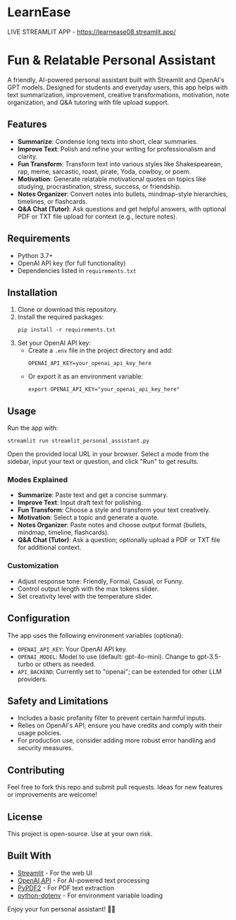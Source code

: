 # LearnEase

LIVE STREAMLIT APP - https://learnease08.streamlit.app/

# Fun & Relatable Personal Assistant

A friendly, AI-powered personal assistant built with Streamlit and OpenAI's GPT models. Designed for students and everyday users, this app helps with text summarization, improvement, creative transformations, motivation, note organization, and Q&A tutoring with file upload support.

## Features

- **Summarize**: Condense long texts into short, clear summaries.
- **Improve Text**: Polish and refine your writing for professionalism and clarity.
- **Fun Transform**: Transform text into various styles like Shakespearean, rap, meme, sarcastic, roast, pirate, Yoda, cowboy, or poem.
- **Motivation**: Generate relatable motivational quotes on topics like studying, procrastination, stress, success, or friendship.
- **Notes Organizer**: Convert notes into bullets, mindmap-style hierarchies, timelines, or flashcards.
- **Q&A Chat (Tutor)**: Ask questions and get helpful answers, with optional PDF or TXT file upload for context (e.g., lecture notes).

## Requirements

- Python 3.7+
- OpenAI API key (for full functionality)
- Dependencies listed in `requirements.txt`

## Installation

1. Clone or download this repository.
2. Install the required packages:
   ```
   pip install -r requirements.txt
   ```
3. Set your OpenAI API key:
   - Create a `.env` file in the project directory and add:
     ```
     OPENAI_API_KEY=your_openai_api_key_here
     ```
   - Or export it as an environment variable:
     ```
     export OPENAI_API_KEY="your_openai_api_key_here"
     ```

## Usage

Run the app with:
```
streamlit run streamlit_personal_assistant.py
```

Open the provided local URL in your browser. Select a mode from the sidebar, input your text or question, and click "Run" to get results.

### Modes Explained

- **Summarize**: Paste text and get a concise summary.
- **Improve Text**: Input draft text for polishing.
- **Fun Transform**: Choose a style and transform your text creatively.
- **Motivation**: Select a topic and generate a quote.
- **Notes Organizer**: Paste notes and choose output format (bullets, mindmap, timeline, flashcards).
- **Q&A Chat (Tutor)**: Ask a question; optionally upload a PDF or TXT file for additional context.

### Customization

- Adjust response tone: Friendly, Formal, Casual, or Funny.
- Control output length with the max tokens slider.
- Set creativity level with the temperature slider.

## Configuration

The app uses the following environment variables (optional):

- `OPENAI_API_KEY`: Your OpenAI API key.
- `OPENAI_MODEL`: Model to use (default: gpt-4o-mini). Change to gpt-3.5-turbo or others as needed.
- `API_BACKEND`: Currently set to "openai"; can be extended for other LLM providers.

## Safety and Limitations

- Includes a basic profanity filter to prevent certain harmful inputs.
- Relies on OpenAI's API; ensure you have credits and comply with their usage policies.
- For production use, consider adding more robust error handling and security measures.

## Contributing

Feel free to fork this repo and submit pull requests. Ideas for new features or improvements are welcome!

## License

This project is open-source. Use at your own risk.

## Built With

- [Streamlit](https://streamlit.io/) - For the web UI
- [OpenAI API](https://openai.com/api/) - For AI-powered text processing
- [PyPDF2](https://pypi.org/project/PyPDF2/) - For PDF text extraction
- [python-dotenv](https://pypi.org/project/python-dotenv/) - For environment variable loading

Enjoy your fun personal assistant! 🎒✨
